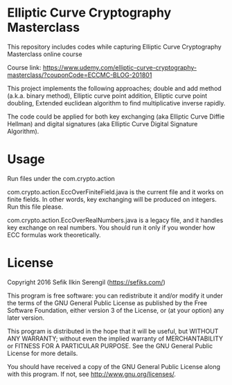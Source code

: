 # Elliptic Curve Cryptography Masterclass

This repository includes codes while capturing Elliptic Curve Cryptography Masterclass online course

Course link: https://www.udemy.com/elliptic-curve-cryptography-masterclass/?couponCode=ECCMC-BLOG-201801



This project implements the following approaches; double and add method (a.k.a. binary method), Elliptic curve point addition, Elliptic curve point doubling, Extended euclidean algorithm to find multiplicative inverse rapidly.

The code could be applied for both key exchanging (aka Elliptic Curve Diffie Hellman) and digital signatures (aka Elliptic Curve Digital Signature Algorithm).


Usage
=====

Run files under the com.crypto.action

com.crypto.action.EccOverFiniteField.java is the current file and it works on finite fields. In other words, key exchanging will be produced on integers. Run this file please.

com.crypto.action.EccOverRealNumbers.java is a legacy file, and it handles key exchange on real numbers. You should run it only if you wonder how ECC formulas work theoretically.

License
=======

Copyright 2016 Sefik Ilkin Serengil (https://sefiks.com/)

This program is free software: you can redistribute it and/or modify it under the terms of the GNU General Public License as published by the Free Software Foundation, either version 3 of the License, or (at your option) any later version.

This program is distributed in the hope that it will be useful, but WITHOUT ANY WARRANTY; without even the implied warranty of MERCHANTABILITY or FITNESS FOR A PARTICULAR PURPOSE.  See the GNU General Public License for more details.

You should have received a copy of the GNU General Public License along with this program.  If not, see <http://www.gnu.org/licenses/>.
